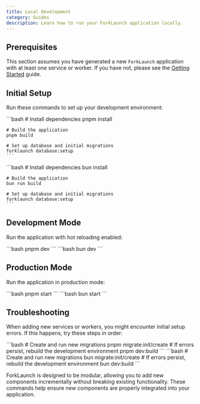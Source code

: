 ```yaml
---
title: Local Development
category: Guides
description: Learn how to run your ForkLaunch application locally.
---
```


## Prerequisites

This section assumes you have generated a new `ForkLaunch` application with at least one service or worker. If you have not, please see the [Getting Started](/docs/getting-started) guide.

## Initial Setup

Run these commands to set up your development environment:

<CodeTabs type="terminal">
  <Tab title="pnpm">
    ```bash
    # Install dependencies
    pnpm install

    # Build the application
    pnpm build

    # Set up database and initial migrations
    forklaunch database:setup
    ```
  </Tab>
  <Tab title="bun">
    ```bash
    # Install dependencies
    bun install

    # Build the application
    bun run build

    # Set up database and initial migrations
    forklaunch database:setup
    ```
  </Tab>
</CodeTabs>

## Development Mode

Run the application with hot reloading enabled:

<CodeTabs type="terminal">
  <Tab title="pnpm">
    ```bash
    pnpm dev
    ```
  </Tab>
  <Tab title="bun">
    ```bash
    bun dev
    ```
  </Tab>
</CodeTabs>

## Production Mode

Run the application in production mode:

<CodeTabs type="terminal">
  <Tab title="pnpm">
    ```bash
    pnpm start
    ```
  </Tab>
  <Tab title="bun">
    ```bash
    bun start
    ```
  </Tab>
</CodeTabs>

## Troubleshooting

When adding new services or workers, you might encounter initial setup errors. If this happens, try these steps in order:

<CodeTabs type="terminal">
  <Tab title="pnpm">
    ```bash
    # Create and run new migrations
    pnpm migrate:init/create
    # If errors persist, rebuild the development environment
    pnpm dev:build
    ```
  </Tab>
  <Tab title="bun">
    ```bash
    # Create and run new migrations
    bun migrate:init/create
    # If errors persist, rebuild the development environment
    bun dev:build
    ```
  </Tab>
</CodeTabs>

ForkLaunch is designed to be modular, allowing you to add new components incrementally without breaking existing functionality. These commands help ensure new components are properly integrated into your application.
